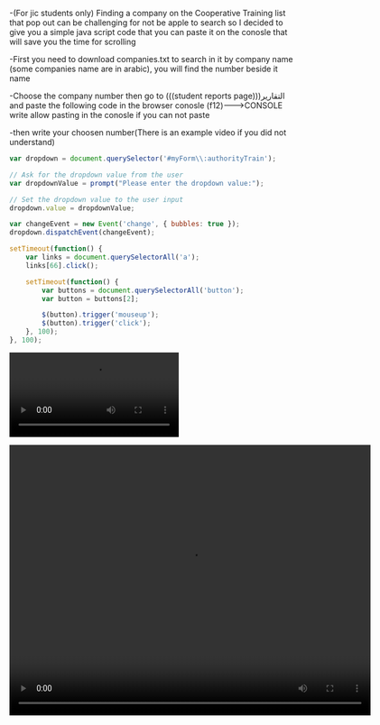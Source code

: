 -(For jic students only) Finding a company on the Cooperative Training list that pop out can be challenging for not be apple to search so I decided to give you a simple java script code that you can paste it on the conosle that will save you the time for scrolling 

-First you need to download companies.txt to search in it by company name (some companies name are in arabic), you will find the number beside it name

-Choose the company number then go to (((student reports page)))التقارير and paste the following code in the browser conosle  (f12)--->CONSOLE
write allow pasting in the conosle if you can not paste 

-then write your choosen number(There is an example video if you did not understand)

```js
var dropdown = document.querySelector('#myForm\\:authorityTrain');

// Ask for the dropdown value from the user
var dropdownValue = prompt("Please enter the dropdown value:");

// Set the dropdown value to the user input
dropdown.value = dropdownValue;

var changeEvent = new Event('change', { bubbles: true });
dropdown.dispatchEvent(changeEvent);

setTimeout(function() {
    var links = document.querySelectorAll('a');
    links[66].click();

    setTimeout(function() {
        var buttons = document.querySelectorAll('button');
        var button = buttons[2];

        $(button).trigger('mouseup');
        $(button).trigger('click');
    }, 100);
}, 100);
```
![Video Title](example.mp4)

<video width="640" height="480" controls>
  <source src="example.mp4" type="video/mp4">
  Your browser does not support the video tag.
</video>

